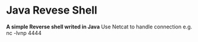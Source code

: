 # Java Revese Shell
**A simple Reverse shell writed in Java**
Use Netcat to handle connection e.g. nc -lvnp 4444
